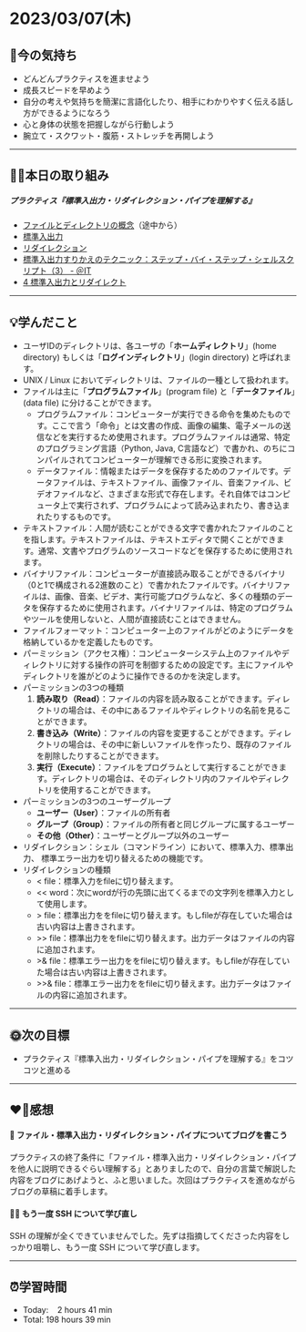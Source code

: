 # 2023/03/07(木)
## 🕺今の気持ち
- どんどんプラクティスを進ませよう
- 成長スピードを早めよう
- 自分の考えや気持ちを簡潔に言語化したり、相手にわかりやすく伝える話し方ができるようになろう
- 心と身体の状態を把握しながら行動しよう
- 腕立て・スクワット・腹筋・ストレッチを再開しよう
---


## ✍🏻本日の取り組み
##### プラクティス『標準入出力・リダイレクション・パイプを理解する』
- [ファイルとディレクトリの概念](https://www.cc.kyoto-su.ac.jp/~hirai/text/files.html)（途中から）
- [標準入出力](http://www.not-enough.org/abe/manual/comm/stdio.html)
- [リダイレクション](http://www.not-enough.org/abe/manual/comm/redirection.html)
- [標準入出力すりかえのテクニック：ステップ・バイ・ステップ・シェルスクリプト（3） - ＠IT](https://atmarkit.itmedia.co.jp/ait/articles/0008/30/news001.html)
- [4 標準入出力とリダイレクト](https://echoes.hak.hokkyodai.ac.jp/db/281/node5.html)



---


## 💡学んだこと
- ユーザIDのディレクトリは、各ユーザの「**ホームディレクトリ**」(home directory) もしくは「**ログインディレクトリ**」(login directory) と呼ばれます。
- UNIX / Linux においてディレクトリは、ファイルの一種として扱われます。
- ファイルは主に「**プログラムファイル**」(program file) と「**データファイル**」(data file) に分けることができます。
  - プログラムファイル：コンピューターが実行できる命令を集めたものです。ここで言う「命令」とは文書の作成、画像の編集、電子メールの送信などを実行するため使用されます。プログラムファイルは通常、特定のプログラミング言語（Python, Java, C言語など）で書かれ、のちにコンパイルされてコンピューターが理解できる形に変換されます。
  - データファイル：情報またはデータを保存するためのファイルです。データファイルは、テキストファイル、画像ファイル、音楽ファイル、ビデオファイルなど、さまざまな形式で存在します。それ自体ではコンピュータ上で実行されず、プログラムによって読み込まれたり、書き込まれたりするものです。
- テキストファイル：人間が読むことができる文字で書かれたファイルのことを指します。テキストファイルは、テキストエディタで開くことができます。通常、文書やプログラムのソースコードなどを保存するために使用されます。
- バイナリファイル：コンピューターが直接読み取ることができるバイナリ（0と1で構成される2進数のこと）で書かれたファイルです。バイナリファイルは、画像、音楽、ビデオ、実行可能プログラムなど、多くの種類のデータを保存するために使用されます。バイナリファイルは、特定のプログラムやツールを使用しないと、人間が直接読むことはできません。
- ファイルフォーマット：コンピューター上のファイルがどのようにデータを格納しているかを定義したものです。
- パーミッション（アクセス権）：コンピューターシステム上のファイルやディレクトリに対する操作の許可を制御するための設定です。主にファイルやディレクトリを誰がどのように操作できるのかを決定します。
- パーミッションの3つの種類
  1. **読み取り（Read）**：ファイルの内容を読み取ることができます。ディレクトリの場合は、その中にあるファイルやディレクトリの名前を見ることができます。
  2. **書き込み（Write）**：ファイルの内容を変更することができます。ディレクトリの場合は、その中に新しいファイルを作ったり、既存のファイルを削除したりすることができます。
  3. **実行（Execute）**：ファイルをプログラムとして実行することができます。ディレクトリの場合は、そのディレクトリ内のファイルやディレクトリを使用することができます。
- パーミッションの3つのユーザーグループ
  - **ユーザー（User）**：ファイルの所有者
  - **グループ（Group）**：ファイルの所有者と同じグループに属するユーザー
  - **その他（Other）**：ユーザーとグループ以外のユーザー
- リダイレクション：シェル（コマンドライン）において、標準入力、標準出力、 標準エラー出力を切り替えるための機能です。
- リダイレクションの種類
  - < file：標準入力をfileに切り替えます。
  - << word：次にwordが行の先頭に出てくるまでの文字列を標準入力として使用します。
  - \> file：標準出力ををfileに切り替えます。もしfileが存在していた場合は古い内容は上書きされます。
  - \>> file：標準出力ををfileに切り替えます。出力データはファイルの内容に追加されます。
  - \>& file：標準エラー出力ををfileに切り替えます。もしfileが存在していた場合は古い内容は上書きされます。
  - \>>& file：標準エラー出力ををfileに切り替えます。出力データはファイルの内容に追加されます。



---


## 🌞次の目標
-  プラクティス『標準入出力・リダイレクション・パイプを理解する』をコツコツと進める

---


## ❤️‍🔥感想
#### 📝 ファイル・標準入出力・リダイレクション・パイプについてブログを書こう
プラクティスの終了条件に「ファイル・標準入出力・リダイレクション・パイプを他人に説明できるぐらい理解する」とありましたので、自分の言葉で解説した内容をブログにあげようと、ふと思いました。次回はプラクティスを進めながらブログの草稿に着手します。

#### ✍🏻 もう一度 SSH について学び直し
SSH の理解が全くできていませんでした。先ずは指摘してくださった内容をしっかり咀嚼し、もう一度 SSH について学び直します。

---


## ⏰学習時間
- Today:&nbsp;&nbsp;&nbsp; 2 hours 41 min
- Total: 198 hours 39 min
